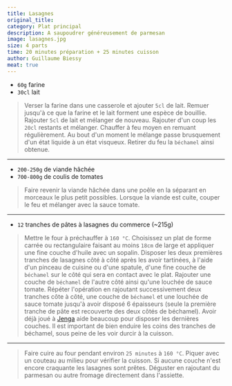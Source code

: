 ```yaml
---
title: Lasagnes
original_title: 
category: Plat principal
description: A saupoudrer généreusement de parmesan
image: lasagnes.jpg
size: 4 parts
time: 20 minutes préparation + 25 minutes cuisson
author: Guillaume Biessy
meat: true
---
```


* `60g` farine
* `30cl` lait

> Verser la farine dans une casserole et ajouter `5cl` de lait. Remuer jusqu'à ce que la farine et le lait forment une espèce de bouillie. Rajouter `5cl` de lait et mélanger de nouveau. Rajouter d'un coup les `20cl` restants et mélanger. Chauffer à feu moyen en remuant régulièrement. Au bout d'un moment le mélange passe brusquement d'un état liquide à un état visqueux. Retirer du feu la `béchamel` ainsi obtenue.

---

* `200-250g` de viande hâchée
* `700-800g` de coulis de tomates

> Faire revenir la viande hâchée dans une poêle en la séparant en morceaux le plus petit possibles. Lorsque la viande est cuite, couper le feu et mélanger avec la sauce tomate.

---

* `12` tranches de pâtes à lasagnes du commerce (~215g)

> Mettre le four à préchauffer à `160 °C`. Choisissez un plat de forme carrée ou rectangulaire faisant au moins `18cm` de large et appliquer une fine couche d'huile avec un sopalin. Disposer les deux premières tranches de lasagnes côté à côté après les avoir tartinées, à l'aide d'un pinceau de cuisine ou d'une spatule, d'une fine couche de `béchamel` sur le côté qui sera en contact avec le plat. Rajouter une couche de `béchamel` de l'autre côté ainsi qu'une louchée de sauce tomate. Répéter l'opération en rajoutant successivement deux tranches côte à côté, une couche de `béchamel` et une louchée de sauce tomate jusqu'à avoir disposé 6 épaisseurs (seule la première tranche de pâte est recouverte des deux côtés de béchamel). Avoir déjà joué à [Jenga](https://fr.wikipedia.org/wiki/Jenga) aide beaucoup pour disposer les dernières couches. Il est important de bien enduire les coins des tranches de béchamel, sous peine de les voir durcir à la cuisson.

---

> Faire cuire au four pendant environ `25 minutes` à `160 °C`. Piquer avec un couteau au milieu pour vérifier la cuisson. Si aucune couche n'est encore craquante les lasagnes sont prêtes. Déguster en rajoutant du parmesan ou autre fromage directement dans l'assiette.